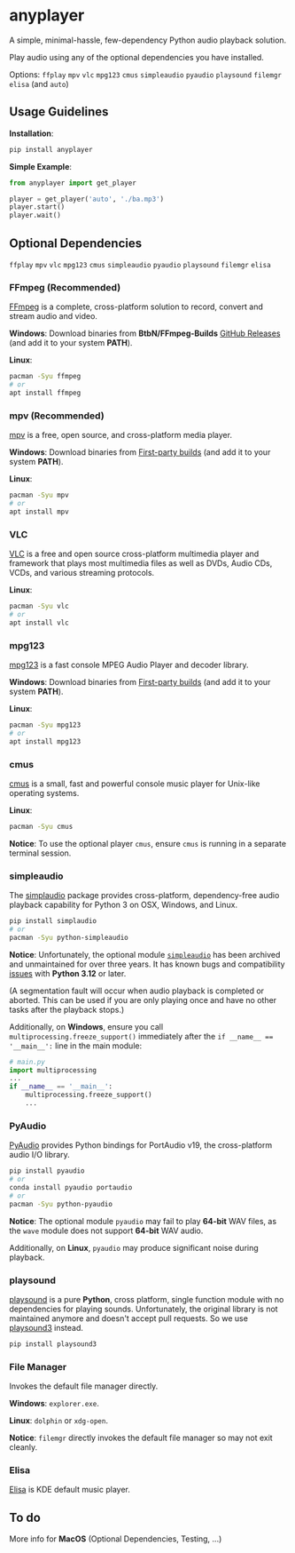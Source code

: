 # anyplayer

A simple, minimal-hassle, few-dependency Python audio playback solution.

Play audio using any of the optional dependencies you have installed.

Options: `ffplay` `mpv` `vlc` `mpg123` `cmus` `simpleaudio` `pyaudio` `playsound` `filemgr` `elisa` (and `auto`)

## Usage Guidelines

**Installation**:

```sh
pip install anyplayer
```

**Simple Example**:

```py
from anyplayer import get_player

player = get_player('auto', './ba.mp3')
player.start()
player.wait()
```

## Optional Dependencies

`ffplay` `mpv` `vlc` `mpg123` `cmus` `simpleaudio` `pyaudio` `playsound` `filemgr` `elisa`

### FFmpeg (Recommended)

[FFmpeg](https://www.ffmpeg.org/) is a complete, cross-platform solution to record, convert and stream audio and video.

**Windows**: Download binaries from **BtbN/FFmpeg-Builds** [GitHub Releases](https://github.com/BtbN/FFmpeg-Builds/releases) (and add it to your system **PATH**).

**Linux**:

```sh
pacman -Syu ffmpeg
# or
apt install ffmpeg
```

### mpv (Recommended)

[mpv](https://mpv.io/) is a free, open source, and cross-platform media player.

**Windows**: Download binaries from [First-party builds](https://nightly.link/mpv-player/mpv/workflows/build/master) (and add it to your system **PATH**).

**Linux**:

```sh
pacman -Syu mpv
# or
apt install mpv
```

### VLC

[VLC](https://www.videolan.org/) is a free and open source cross-platform multimedia player and framework that plays most multimedia files as well as DVDs, Audio CDs, VCDs, and various streaming protocols.

**Linux**:

```sh
pacman -Syu vlc
# or
apt install vlc
```

### mpg123

[mpg123](https://www.mpg123.de/) is a fast console MPEG Audio Player and decoder library.

**Windows**: Download binaries from [First-party builds](https://www.mpg123.de/download.shtml) (and add it to your system **PATH**).

**Linux**:

```sh
pacman -Syu mpg123
# or
apt install mpg123
```

### cmus

[cmus](https://cmus.github.io/) is a small, fast and powerful console music player for Unix-like operating systems.

**Linux**:

```sh
pacman -Syu cmus
```

**Notice**: To use the optional player `cmus`, ensure `cmus` is running in a separate terminal session.

### simpleaudio

The [simplaudio](https://github.com/hamiltron/py-simple-audio) package provides cross-platform, dependency-free audio playback capability for Python 3 on OSX, Windows, and Linux.

```sh
pip install simplaudio
# or
pacman -Syu python-simpleaudio
```

**Notice**: Unfortunately, the optional module [`simpleaudio`](https://github.com/hamiltron/py-simple-audio) has been archived and unmaintained for over three years. It has known bugs and compatibility [issues](https://github.com/hamiltron/py-simple-audio/issues/72) with **Python 3.12** or later.

(A segmentation fault will occur when audio playback is completed or aborted. This can be used if you are only playing once and have no other tasks after the playback stops.)

Additionally, on **Windows**, ensure you call `multiprocessing.freeze_support()` immediately after the `if __name__ == '__main__':` line in the main module:

```py
# main.py
import multiprocessing
...
if __name__ == '__main__':
    multiprocessing.freeze_support()
    ...
```

### PyAudio

[PyAudio](https://people.csail.mit.edu/hubert/pyaudio/) provides Python bindings for PortAudio v19, the cross-platform audio I/O library.

```sh
pip install pyaudio
# or
conda install pyaudio portaudio
# or
pacman -Syu python-pyaudio
```

**Notice**: The optional module `pyaudio` may fail to play **64-bit** WAV files, as the `wave` module does not support **64-bit** WAV audio.

Additionally, on **Linux**, `pyaudio` may produce significant noise during playback.

### playsound

[playsound](https://github.com/TaylorSMarks/playsound) is a pure **Python**, cross platform, single function module with no dependencies for playing sounds. Unfortunately, the original library is not maintained anymore and doesn't accept pull requests. So we use [playsound3](https://github.com/sjmikler/playsound3) instead.

```sh
pip install playsound3
```

### File Manager

Invokes the default file manager directly.

**Windows**: `explorer.exe`.

**Linux**: `dolphin` or `xdg-open`.

**Notice**: `filemgr` directly invokes the default file manager so may not exit cleanly.

### Elisa

[Elisa](https://apps.kde.org/elisa/) is KDE default music player.

## To do

More info for **MacOS** (Optional Dependencies, Testing, ...)
